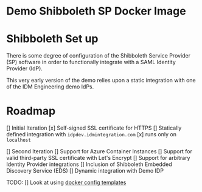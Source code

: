 # Demo Shibboleth SP Docker Image

# Shibboleth Set up

There is some degree of configuration of the Shibboleth Service Provider (SP) software in order to functionally integrate with a SAML Identity Provider (IdP).

This very early version of the demo relies upon a static integration with one of the IDM Engineering demo IdPs. 

# Roadmap

[] Initial Iteration
    [x] Self-signed SSL certificate for HTTPS
    [] Statically defined integration with `idpdev.idmintegration.com`
    [x] runs only on `localhost`

[] Second Iteration
    [] Support for Azure Container Instances
    [] Support for valid third-party SSL certificate with Let's Encrypt
    [] Support for arbitrary Identity Provider integrations
    [] Inclusion of Shibboleth Embedded Discovery Service (EDS)
    [] Dynamic integration with Demo IDP

TODO:
[] Look at using [docker config templates](https://docs.docker.com/engine/swarm/configs/)
